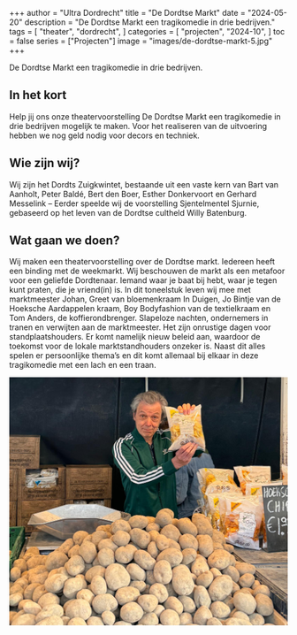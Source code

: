 +++
author = "Ultra Dordrecht"
title = "De Dordtse Markt"
date = "2024-05-20"
description = "De Dordtse Markt een tragikomedie in drie bedrijven."
tags = [
    "theater",
    "dordrecht",
]
categories = [
    "projecten",
    "2024-10",
]
toc = false
series = ["Projecten"]
image = "images/de-dordtse-markt-5.jpg"
+++

De Dordtse Markt een tragikomedie in drie bedrijven.
<!--more-->

## In het kort

Help jij ons onze theatervoorstelling De Dordtse Markt een tragikomedie in drie bedrijven mogelijk te maken.  Voor het realiseren van de uitvoering hebben we nog geld nodig voor decors en techniek.

## Wie zijn wij?

Wij zijn het Dordts Zuigkwintet, bestaande uit een vaste kern van Bart van Aanholt, Peter Baldé, Bert den Boer, Esther Donkervoort en Gerhard Messelink – Eerder speelde wij de voorstelling Sjentelmentel Sjurnie, gebaseerd op het leven van de Dordtse cultheld Willy Batenburg.

## Wat gaan we doen?

Wij maken een theatervoorstelling over de Dordtse markt. Iedereen heeft een binding met de weekmarkt. Wij beschouwen de markt als een metafoor voor een geliefde Dordtenaar. Iemand waar je baat bij hebt, waar je tegen kunt praten, die je vriend(in) is.
In dit toneelstuk leven wij mee met marktmeester Johan, Greet van bloemenkraam In Duigen, Jo Bintje van de Hoeksche Aardappelen kraam, Boy Bodyfashion van de textielkraam en Tom Anders, de koffierondbrenger.
Slapeloze nachten, ondernemers in tranen en verwijten aan de marktmeester. Het zijn onrustige dagen voor standplaatshouders. Er komt namelijk nieuw beleid aan, waardoor de toekomst voor de lokale marktstandhouders onzeker is. Naast dit alles spelen er persoonlijke thema’s en dit komt allemaal bij elkaar in deze tragikomedie met een lach en een traan.

![Photo by Elmo Kuiters](./images/de-dordtse-markt-14.jpg "Photo by Elmo Kuiters")
